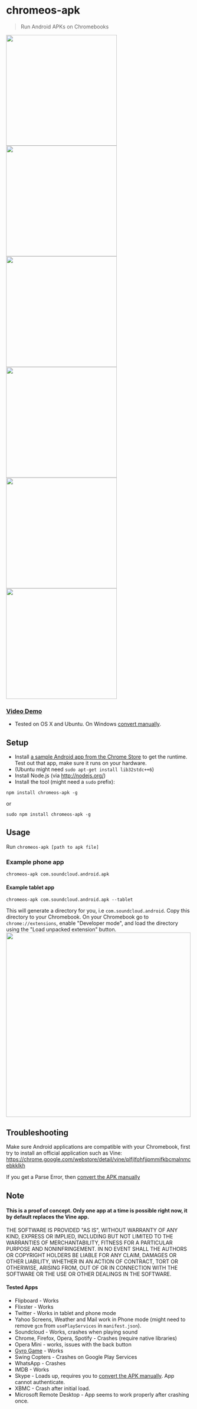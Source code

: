 chromeos-apk
======================

> Run Android APKs on Chromebooks

<img src="http://v14d.com/g/chromeapks/1.png" width="300px" />
<img src="http://v14d.com/g/chromeapks/2.png" width="300px" />
<img src="http://v14d.com/g/chromeapks/3.png" width="300px" />
<img src="http://v14d.com/g/chromeapks/4.png" width="300px" />
<img src="http://v14d.com/g/chromeapks/5.png" width="300px" />
<img src="http://v14d.com/g/chromeapks/6.png" width="300px" />


### [Video Demo](https://www.youtube.com/watch?v=O-yFLqp_sXs)
- Tested on OS X and Ubuntu. On Windows [convert manually](manually-convert.md).

## Setup
- Install [a sample Android app from the Chrome Store](https://chrome.google.com/webstore/detail/kids-sight-words/inpoiemibmljfjmjmlokfdllnkjejhai) to get the runtime. Test out that app, make sure it runs on your hardware.
- (Ubuntu might need `sudo apt-get install lib32stdc++6`)
- Install Node.js (via http://nodejs.org/)
- Install the tool (might need a `sudo` prefix):
```
npm install chromeos-apk -g
```
or

```
sudo npm install chromeos-apk -g
```

## Usage

Run
`chromeos-apk [path to apk file]`

### Example phone app

```
chromeos-apk com.soundcloud.android.apk
```

#### Example tablet app

```
chromeos-apk com.soundcloud.android.apk --tablet
```

This will generate a directory for you, i.e `com.soundcloud.android`. Copy this directory to your Chromebook.
On your Chromebook go to `chrome://extensions`, enable "Developer mode", and load the directory using the "Load unpacked extension" button.
<img src="http://v14d.com/g/chromeapks/howto.png" width="500px" />

## Troubleshooting

Make sure Android applications are compatible with your Chromebook, first try to install an official application such as Vine:
https://chrome.google.com/webstore/detail/vine/plfjlfohfjjpmmifkbcmalnmcebkklkh

If you get a Parse Error, then [convert the APK manually](manually-convert.md)

## Note

#### This is a proof of concept. Only one app at a time is possible right now, it by default replaces the Vine app.

THE SOFTWARE IS PROVIDED "AS IS", WITHOUT WARRANTY OF ANY KIND, EXPRESS OR
IMPLIED, INCLUDING BUT NOT LIMITED TO THE WARRANTIES OF MERCHANTABILITY,
FITNESS FOR A PARTICULAR PURPOSE AND NONINFRINGEMENT. IN NO EVENT SHALL THE
AUTHORS OR COPYRIGHT HOLDERS BE LIABLE FOR ANY CLAIM, DAMAGES OR OTHER
LIABILITY, WHETHER IN AN ACTION OF CONTRACT, TORT OR OTHERWISE, ARISING FROM,
OUT OF OR IN CONNECTION WITH THE SOFTWARE OR THE USE OR OTHER DEALINGS IN THE
SOFTWARE.

#### Tested Apps

- Flipboard - Works
- Flixster - Works
- Twitter - Works in tablet and phone mode
- Yahoo Screens, Weather and Mail work in Phone mode (might need to remove `gcm` from `usePlayServices` in `manifest.json`). 
- Soundcloud - Works, crashes when playing sound
- Chrome, Firefox, Opera, Spotify - Crashes (require native libraries)
- Opera Mini - works, issues with the back button
- [Gyro Game](https://play.google.com/store/apps/details?id=pl.submachine.gyro&hl=en) - Works
- Swing Copters - Crashes on Google Play Services
- WhatsApp - Crashes
- IMDB - Works
- Skype - Loads up, requires you to [convert the APK manually](manually-convert.md). App cannot authenticate.
- XBMC - Crash after initial load.
- Microsoft Remote Desktop - App seems to work properly after crashing once.  
